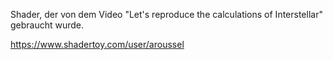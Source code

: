 Shader, der von dem Video "Let's reproduce the calculations of Interstellar" gebraucht wurde.

https://www.shadertoy.com/user/aroussel  